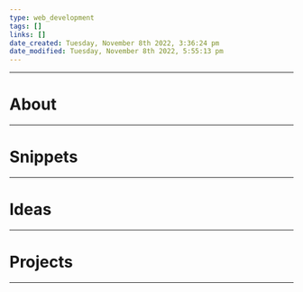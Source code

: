 ```yaml
---
type: web_development
tags: []
links: []
date_created: Tuesday, November 8th 2022, 3:36:24 pm
date_modified: Tuesday, November 8th 2022, 5:55:13 pm
---
```

-------
# About

-------
# Snippets

-------
# Ideas

-------
# Projects

-------


